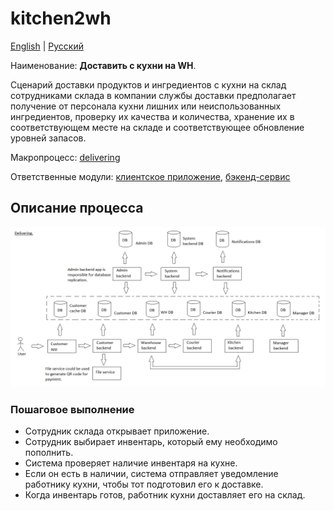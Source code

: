 # kitchen2wh

[English](kitchen2wh.md) | [Русский](kitchen2wh.ru.md)

Наименование: **Доставить с кухни на WH**.

Сценарий доставки продуктов и ингредиентов с кухни на склад сотрудниками склада в компании службы доставки предполагает получение от персонала кухни лишних или неиспользованных ингредиентов, проверку их качества и количества, хранение их в соответствующем месте на складе и соответствующее обновление уровней запасов.

Макропроцесс: [delivering](../../macroprocesses/delivering.ru.md)

Ответственные модули: [клиентское приложение](../../frontend/warehouseclient.md), [бэкенд-сервис](../../backend/warehousebackend.md)

## Описание процесса

![delivering_overall](../../img/delivering_overall.png)

### Пошаговое выполнение

- Сотрудник склада открывает приложение.
- Сотрудник выбирает инвентарь, который ему необходимо пополнить.
- Система проверяет наличие инвентаря на кухне.
- Если он есть в наличии, система отправляет уведомление работнику кухни, чтобы тот подготовил его к доставке.
- Когда инвентарь готов, работник кухни доставляет его на склад.
